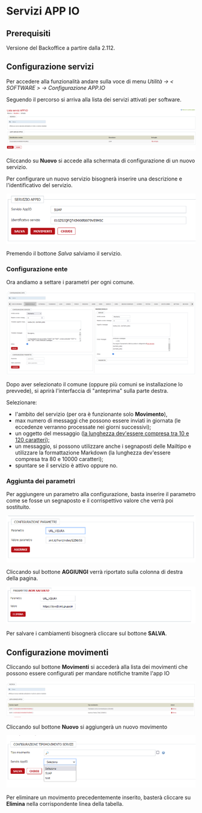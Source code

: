 # Servizi APP IO

## Prerequisiti

Versione del Backoffice a partire dalla 2.112.

## Configurazione servizi

Per accedere alla funzionalità andare sulla voce di menu _Utilità -> < SOFTWARE > -> Configurazione APP.IO_

Seguendo il percorso si arriva alla lista dei servizi attivati per software.

![lista](./immagini/lista-servizi.png)

Cliccando su **Nuovo** si accede alla schermata di configurazione di un nuovo servizio.

Per configurare un nuovo servizio bisognerà inserire una descrizione e l'identificativo del servizio.

![](./immagini/gestione-servizio.png)

Premendo il bottone _Salva_ salviamo il servizio.

### Configurazione ente

Ora andiamo a settare i parametri per ogni comune.

![](./immagini/configurazione-ente.png)

Dopo aver selezionato il comune (oppure più comuni se installazione lo prevvede), si aprirà l'interfaccia di "anteprima" sulla parte destra.

Selezionare:

- l'ambito del servizio (per ora è funzionante solo **Movimento**),
- max numero di messaggi che possono essere inviati in giornata (le eccedenze verranno processate nei giorni successivi);
- un oggetto del messaggio (<ins>la lunghezza dev'essere compresa tra 10 e 120 caratteri<ins>);
- un messaggio, si possono utilizzare anche i segnaposti delle Mailtipo e utilizzare la formattazione Markdown (la lunghezza dev'essere compresa tra 80 e 10000 caratteri);
- spuntare se il servizio è attivo oppure no.

### Aggiunta dei parametri

Per aggiungere un parametro alla configurazione, basta inserire il parametro come se fosse un segnaposto e il corrispettivo valore che verrà poi sostituito.

![](./immagini/configurazione-parametri.png)

Cliccando sul bottone **AGGIUNGI** verrà riportato sulla colonna di destra della pagina.

![](./immagini/parametri.png)

Per salvare i cambiamenti bisognerà cliccare sul bottone **SALVA**.

## Configurazione movimenti

Cliccando sul bottone **Movimenti** si accederà alla lista dei movimenti che possono essere configurati per mandare notifiche tramite l'app IO

![lista dei movimenti](./immagini/lista-movimenti.png)

Cliccando sul bottone **Nuovo** si aggiungerà un nuovo movimento

![nuovo movimento](./immagini/configurazione-movimenti.png)

Per eliminare un movimento precedentemente inserito, basterà cliccare su **Elimina** nella corrispondente linea della tabella.
